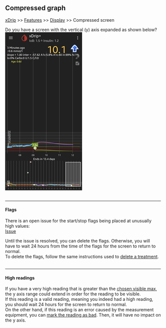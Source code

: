 ## Compressed graph
[xDrip](../../README.md) >> [Features](../Features_page.md) >> [Display](./Display.md) >> Compressed screen  
  
Do you have a screen with the vertical (y) axis expanded as shown below?  
![](./images/CompressedGraph.png)  
<br/>  

---  

#### **Flags**  
There is an open issue for the start/stop flags being placed at unusually high values:  
[Issue](https://github.com/NightscoutFoundation/xDrip/issues/3081)  

Until the issue is resolved, you can delete the flags.  Otherwise, you will have to wait 24 hours from the time of the flags for the screen to return to normal.  
To delete the flags, follow the same instructions used to [delete a treatment](../Delete_Treatment.md).  
<br/>  

---  

#### **High readings**  
If you have a very high reading that is greater than the [chosen visible max](./GlucoseRange.md), the y axis range could extend in order for the reading to be visible.  
If this reading is a valid reading, meaning you indeed had a high reading, you should wait 24 hours for the screen to return to normal.  
On the other hand, if this reading is an error caused by the measurement equipment, you can [mark the reading as bad](./ExcludeReading.md).  Then, it will have no impact on the y axis.  
  
